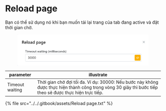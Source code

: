 # Reload page

Bạn có thể sử dụng nó khi bạn muốn tải lại trang của tab đang active và đặt thời gian chờ.

<figure><img src="../../.gitbook/assets/Reload page.png" alt=""><figcaption></figcaption></figure>

| parameter       | illustrate                                                                                                                                              |
| --------------- | ------------------------------------------------------------------------------------------------------------------------------------------------------- |
| Timeout waiting | Thời gian chờ đợi tối đa. Ví dụ: 30000: Nếu bước này không được thực hiện thành công trong vòng 30 giây thì bước tiếp theo sẽ được thực hiện trực tiếp. |

{% file src="../../.gitbook/assets/Reload page.txt" %}
